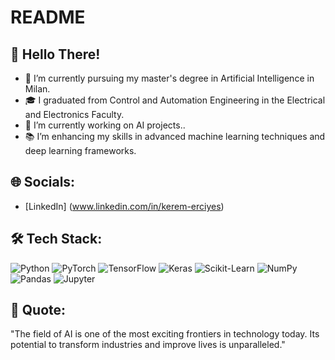 # README



## 👋 Hello There!

- 🌟 I’m currently pursuing my master's degree in Artificial Intelligence in Milan.
- 🎓 I graduated from Control and Automation Engineering in the Electrical and Electronics Faculty.
- 🤖 I’m currently working on AI projects..
- 📚 I’m enhancing my skills in advanced machine learning techniques and deep learning frameworks.

## 🌐 Socials:

- [LinkedIn] (www.linkedin.com/in/kerem-erciyes)


## 🛠️ Tech Stack:

![Python](https://img.shields.io/badge/Python-3776AB?style=for-the-badge&logo=python&logoColor=white)
![PyTorch](https://img.shields.io/badge/PyTorch-EE4C2C?style=for-the-badge&logo=pytorch&logoColor=white)
![TensorFlow](https://img.shields.io/badge/TensorFlow-FF6F00?style=for-the-badge&logo=tensorflow&logoColor=white)
![Keras](https://img.shields.io/badge/Keras-D00000?style=for-the-badge&logo=keras&logoColor=white)
![Scikit-Learn](https://img.shields.io/badge/Scikit--Learn-F7931E?style=for-the-badge&logo=scikit-learn&logoColor=white)
![NumPy](https://img.shields.io/badge/NumPy-013243?style=for-the-badge&logo=numpy&logoColor=white)
![Pandas](https://img.shields.io/badge/Pandas-150458?style=for-the-badge&logo=pandas&logoColor=white)
![Jupyter](https://img.shields.io/badge/Jupyter-F37626?style=for-the-badge&logo=jupyter&logoColor=white)



## 📝 Quote:

"The field of AI is one of the most exciting frontiers in technology today. Its potential to transform industries and improve lives is unparalleled."

